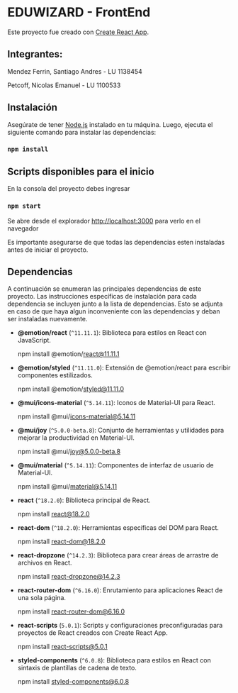 # EDUWIZARD - FrontEnd

Este proyecto fue creado con [Create React App](https://github.com/facebook/create-react-app).


## Integrantes:

Mendez Ferrin, Santiago Andres - LU 1138454

Petcoff, Nicolas Emanuel - LU 1100533


## Instalación

Asegúrate de tener [Node.js](https://nodejs.org/) instalado en tu máquina. Luego, ejecuta el siguiente comando para instalar las dependencias:


### `npm install`


## Scripts disponibles para el inicio

En la consola del proyecto debes ingresar

### `npm start`

Se abre desde el explorador [http://localhost:3000](http://localhost:3000) para verlo en el navegador

Es importante asegurarse de que todas las dependencias esten instaladas antes de iniciar el proyecto.


## Dependencias

A continuación se enumeran las principales dependencias de este proyecto.
Las instrucciones específicas de instalación para cada dependencia se incluyen junto a la lista de dependencias.
Esto se adjunta en caso de que haya algun inconveniente con las dependencias y deban ser instaladas nuevamente.

- **@emotion/react** (`^11.11.1`): Biblioteca para estilos en React con JavaScript.

  npm install @emotion/react@11.11.1

  
- **@emotion/styled** (`^11.11.0`): Extensión de @emotion/react para escribir componentes estilizados.

  npm install @emotion/styled@11.11.0


- **@mui/icons-material** (`^5.14.11`): Iconos de Material-UI para React.

  npm install @mui/icons-material@5.14.11


- **@mui/joy** (`^5.0.0-beta.8`): Conjunto de herramientas y utilidades para mejorar la productividad en Material-UI.

  npm install @mui/joy@5.0.0-beta.8


- **@mui/material** (`^5.14.11`): Componentes de interfaz de usuario de Material-UI.

  npm install @mui/material@5.14.11


- **react** (`^18.2.0`): Biblioteca principal de React.

  npm install react@18.2.0


- **react-dom** (`^18.2.0`): Herramientas específicas del DOM para React.

  npm install react-dom@18.2.0


- **react-dropzone** (`^14.2.3`): Biblioteca para crear áreas de arrastre de archivos en React.

  npm install react-dropzone@14.2.3


- **react-router-dom** (`^6.16.0`): Enrutamiento para aplicaciones React de una sola página.

  npm install react-router-dom@6.16.0


- **react-scripts** (`5.0.1`): Scripts y configuraciones preconfiguradas para proyectos de React creados con Create React App.

  npm install react-scripts@5.0.1


- **styled-components** (`^6.0.8`): Biblioteca para estilos en React con sintaxis de plantillas de cadena de texto.

  npm install styled-components@6.0.8
